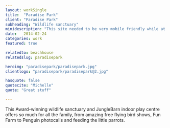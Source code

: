 ```yaml
---
layout: workSingle
title:  "Paradise Park"
client: "Paradise Park"
subheading: "Wildlife sanctuary"
minidescription: "This site needed to be very mobile friendly while at the same time delivering lots of high-quality imagery."
date:   2014-02-24
categories: work
featured: true

relatedto: beachhouse
relatedslug: paradisepark

heroimg: "paradisepark/paradisepark.jpg"
clientlogo: "paradisepark/paradisepark@2.jpg"

hasquote: false
quotecite: "Michelle"
quote: "Great stuff"

---
```


This Award-winning wildlife sanctuary and JungleBarn indoor play centre offers so much for all the family, from amazing free flying bird shows, Fun Farm to Penguin photocalls and feeding the little parrots.